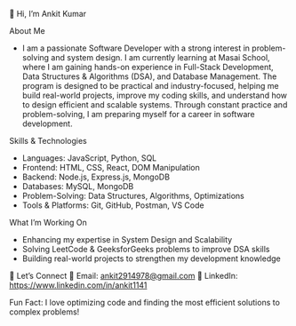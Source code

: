 👋 Hi, I’m Ankit Kumar
 
 About Me
 
- I am a passionate Software Developer with a strong interest in problem-solving and system design. I am currently learning at Masai School, where I am gaining hands-on experience in Full-Stack Development, Data Structures & Algorithms (DSA), and Database Management. The program is designed to be practical and industry-focused, helping me build real-world projects, improve my coding skills, and understand how to design efficient and scalable systems. Through constant practice and problem-solving, I am preparing myself for a career in software development.
   
 Skills & Technologies
- Languages: JavaScript, Python, SQL
- Frontend: HTML, CSS, React, DOM Manipulation
- Backend: Node.js, Express.js, MongoDB
- Databases: MySQL, MongoDB
- Problem-Solving: Data Structures, Algorithms, Optimizations
- Tools & Platforms: Git, GitHub, Postman, VS Code

What I’m Working On
- Enhancing my expertise in System Design and Scalability
- Solving LeetCode & GeeksforGeeks problems to improve DSA skills
- Building real-world projects to strengthen my development knowledge

🤝  Let’s Connect
📧 Email: ankit2914978@gmail.com
💼 LinkedIn: https://www.linkedin.com/in/ankit1141

Fun Fact: I love optimizing code and finding the most efficient solutions to complex problems!
